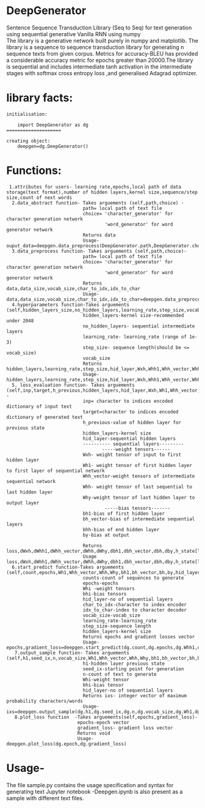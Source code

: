 # DeepGenerator
Sentence Sequence Transduction Library (Seq to Seq) for text generation using sequential generative Vanilla RNN using numpy  
The library is a generative network built purely in numpy and matplotlib. The library is a sequence to sequence transduction
library for generating n sequence texts from given corpus. Metrics for accuracy-BLEU has provided a considerable accuracy metric
for epochs greater than 20000.The library is sequential and includes intermediate tanh activation in the intermediate stages with 
softmax cross entropy loss ,and generalised Adagrad optimizer.

# library facts:
  
    initialisation:  
        
        import DeepGenerator as dg
    ====================
    
    creating object:
        deepgen=dg.DeepGenerator()
    
# Functions: 
     1.attributes for users- learning rate,epochs,local path of data storage(text format),number of hidden layers,kernel size,sequence/step size,count of next words
      2.data_abstract function- Takes arguements (self,path,choice) - 
                                path= local path of text file
                                choice= 'character_generator' for character generation network
                                        'word_generator' for word generator network
                                Returns data
                                Usage- ouput_data=deepgen.data_preprocess(DeepGenerator.path,DeepGenerator.choice)
      3.data_preprocess function- Takes arguements (self,path,choice)-
                                path= local path of text file
                                choice= 'character_generator' for character generation network
                                        'word_generator' for word generator network
                                Returns data,data_size,vocab_size,char_to_idx,idx_to_char
                                Usage- data,data_size,vocab_size,char_to_idx,idx_to_char=deepgen.data_preprocess(DeepGenerator.path,DeepGenerator.choice)
      4.hyperparameters function-Takes arguements (self,hidden_layers_size,no_hidden_layers,learning_rate,step_size,vocab_size)-
                                hidden_layers-kernel size-recommended under 2048
                                no_hidden_layers- sequential intermediate layers
                                learning_rate- learning_rate (range of 1e-3)
                                step_size- sequence length(should be <= vocab_size)
                                vocab_size
                                Returns hidden_layers,learning_rate,step_size,hid_layer,Wxh,Whh1,Whh_vector,Whh,Why,bh1,bh_vector,bh,by
                                Usage- hidden_layers,learning_rate,step_size,hid_layer,Wxh,Whh1,Whh_vector,Whh,Why,bh1,bh_vector,bh,by=deepgen.hyperparamteres(dg.hidden_layers_size,dg.no_hidden_layers,dg.learning_rate,dg.step_size,dg.vocab_size)
      5. loss_evaluation function- Takes arguements    (self,inp,target,h_previous,hidden_layers,hid_layer,Wxh,Wh1,Whh_vector,Whh,Why,bh1,bh_vector,bh,by) -
                                inp= character to indices encoded dictionary of input text
                                target=character to indices encoded dictionary of generated text
                                h_previous-value of hidden layer for previous state
                                hidden_layers-kernel size
                                hid_layer-sequential hidden layers
                                ---------- sequential layers---------
                                       -----weight tensors------
                                Wxh- weight tensor of input to first hidden layer
                                Wh1- weight tensor of first hidden layer to first layer of sequential network
                                Whh_vector-weight tensors of intermediate sequential network
                                Whh- weight tensor of last sequential to last hidden layer
                                Why-weight tensor of last hidden layer to output layer
                                        -----bias tensors-------
                                bh1-bias of first hidden layer
                                bh_vector-bias of intermediate sequential layers
                                bhh-bias of end hidden layer
                                by-bias at output
                                
                                Returns loss,dWxh,dWhh1,dWhh_vector,dWhh,dWhy,dbh1,dbh_vector,dbh,dby,h_state[len(inp)-1],Whh1,Whh_vector,Whh,Why,bh1,bh_vector,bh,by
                                Usage loss,dWxh,dWhh1,dWhh_vector,dWhh,dWhy,dbh1,dbh_vector,dbh,dby,h_state[len(inp)-1],Whh1,Whh_vector,Whh,Why,bh1,bh_vector,bh,by=deepgen.loss_evaluation(dg.inp,dg.target,dg.h_previous,dg.hidden_layers,dg.hid_layer,dg.Wxh,dg.Wh1,dg.Whh_vector,dg.Whh,dg.Why,dg.bh1,dg.bh_vector,dg.bh,dg.by)
      6.start_predict function-Takes arguements (self,count,epochs,Wh1,Whh_vector,Whh,Why,bh1,bh_vector,bh,by,hid_layer,char_to_idx,idx_to_char,vocab_size,learning_rate,step_size,data,hidden_layers)
                                counts-count of sequences to generate
                                epochs-epochs
                                Whi -weight tensors
                                bhi-bias tensors
                                hid_layer-no of sequential layers
                                char_to_idx-character to index encoder
                                idx_to_char-index to character decoder
                                vocab_size-vocab_size
                                learning_rate-learning_rate
                                step_size-sequence length
                                hidden_layers-kernel size
                                Returns epochs and gradient losses vector
                                Usage-epochs,gradient_loss=deepgen.start_predict(dg.count,dg.epochs,dg.Whh1,dg.Whh_vector,dg.Whh,dg.Why,dg.bh1,dg.bh_vector,dg.bh,dg.by,dg.hid_layer,dg.char_to_idx,dg.idx_to_char,dg.vocab_size,dg.learning_rate,dg.step_size,dg.data,dg.hidden_layers) 
       7.output_sample function- Takes arguements (self,h1,seed_ix,n,vocab_size,Wh1,Whh_vector,Whh,Why,bh1,bh_vector,bh,by,hid_layer)-
                                h1-hidden layer previous state
                                seed_ix-starting point for generation
                                n-count of text to generate
                                Whi-weight tensor
                                bhi-bias tensor
                                hid_layer-no of sequential layers
                                Returns ixs- integer vector of maximum probability characters/words
                                Usage-ixs=deepgen.output_sample(dg.h1,dg.seed_ix,dg.n,dg.vocab_size,dg.Wh1,dg.Whh_vector,dg.Whh,dg.Why,dg.bh1,dg.bh_vector,dg.bh,dg.by,dg.hid_layer)
       8.plot_loss function  -Takes arguements(self,epochs,gradient_loss)-
                              epochs-epoch vector
                              gradient_loss- gradient loss vector
                              Returns void
                              Usage-deepgen.plot_loss(dg.epoch,dg.gradient_loss)
# Usage-
The file sample.py contains the usage specification and syntax for generating text
Jupyter notebook -Deepgen.ipynb is also present as a sample with different text files.
